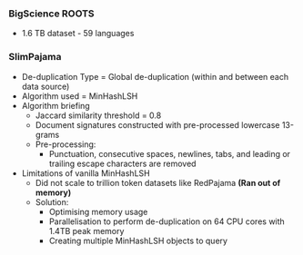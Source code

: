 ### BigScience ROOTS
- 1.6 TB dataset - 59 languages
### SlimPajama
- De-duplication Type = Global de-duplication (within and between each data source)
- Algorithm used = MinHashLSH
- Algorithm briefing
	- Jaccard similarity threshold = 0.8
	- Document signatures constructed with pre-processed lowercase 13-grams
	- Pre-processing: 
		- Punctuation, consecutive spaces, newlines, tabs, and leading or trailing escape characters are removed
-  Limitations of vanilla MinHashLSH
	- Did not scale to trillion token datasets like RedPajama **(Ran out of memory)**
	- Solution:
		- Optimising memory usage
		- Parallelisation to perform de-duplication on 64 CPU cores with 1.4TB peak memory
		- Creating multiple MinHashLSH objects to query
